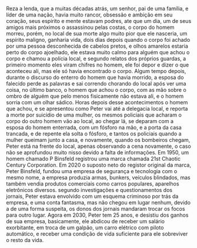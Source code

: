 Reza a lenda, que a muitas décadas atrás, um senhor, pai de uma família, e líder de uma nação, havia muito rancor, obsessão e ambição em seu coração, seus espirito e mente estavam podres, ate que um dia, um de seus amigos mais próximos o assassinou pelas costas, o corpo do homem morreu, porém, no local de sua morte algo muito pior que ele nasceria, um espírito maligno, ganharia vida, dois dias depois quando o corpo foi achado por uma pessoa desconhecida de cabelos pretos, e olhos amarelos estaria perto do corpo ajoelhado, ele estava muito calmo para alguém que achou o corpo e chamou a polícia local, e segundo relatos dos próprios guardas, a primeiro momento eles viram chifres no homem, ele foi depor e dizer o que aconteceu ali, mas ele só havia encontrado o corpo. Algum tempo depois, durante o discurso do enterro do homem que havia morrido, a esposa do falecido perde as palavras e sai correndo chorando do local após ver uma coisa, no último banco, o homem que achou o corpo, com as mão sobre o ombro de alguém que pelo menos fisicamente não estava ali, e o homem sorria com um olhar sádico. Horas depois desse acontecimentos o homem que achou, e se apresentou como Peter vai até a delegacia local, e reporta a morte por suicídio de uma mulher, os mesmos policiais que acharam o corpo do outro homem vão ao local, ao chegar lá, se deparam com a esposa do homem enterrada, com um fósforo na mão, e a porta da casa trancada, e de repente ela solta o fósforo, e tantos os policiais quando a mulher queimam junto a casa, e novamente, quando os bombeiros chegam, Peter está na frente do local, apenas observando a cena novamente, o caso não se aprofundou muito nisso devido a falta de informações.
Em 1950, um homem chamado P Binsfeld registrou uma marca chamada 21st Chaotic Century Corporation. Em 2020 o suposto neto do registor original da marca, Peter Binsfeld, fundou uma empresa de segurança e tecnologia com o mesmo nome, a empresa produzia armas, bunkers, veículos blindados, mas também vendia produtos comerciais como carros populares, aparelhos eletrônicos diversos. segundo investigações e questionamentos dos jornais, Peter estava envolvido com um esquema criminoso por trás da empresa, e uma conta fantasma, mas não chegou em lugar nenhum, devido a de uma forma suspeita, os donos dos jornais mandaram trocar os focos para outro lugar. Agora em 2030,  Peter tem 25 anos, e desistiu dos ganhos de sua empresa, basicamente, ele abdicou de receber um salário exorbitante, em troca de um galpão, um carro elétrico com piloto automático, e receber uma condição de vida suficiente para ele sobreviver o resto da vida.
